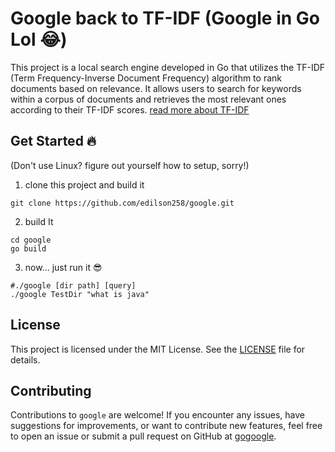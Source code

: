 # Google back to TF-IDF (Google in Go Lol 😂)

This project is a local search engine developed in Go that utilizes the TF-IDF (Term Frequency-Inverse Document Frequency) algorithm to rank documents based on relevance. It allows users to search for keywords within a corpus of documents and retrieves the most relevant ones according to their TF-IDF scores.
[read more about TF-IDF](https://en.m.wikipedia.org/wiki/Tf%E2%80%93idf)

## Get Started 🔥

(Don't use Linux? figure out yourself how to setup, sorry!)

1. clone this project and build it

```shell
git clone https://github.com/edilson258/google.git
```

2. build It

```shell
cd google
go build
```

3. now... just run it 😎

```shell
#./google [dir path] [query]
./google TestDir "what is java"
```

## License

This project is licensed under the MIT License. See the [LICENSE](LICENSE) file for details.

## Contributing

Contributions to `google` are welcome! If you encounter any issues, have suggestions for improvements, or want to contribute new features, feel free to open an issue or submit a pull request on GitHub at [gogoogle](https://github.com/edilson258/google).
